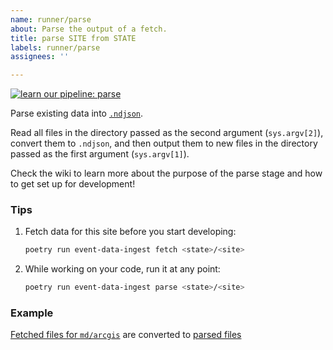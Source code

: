 ```yaml
---
name: runner/parse
about: Parse the output of a fetch.
title: parse SITE from STATE
labels: runner/parse
assignees: ''

---
```


[![learn our pipeline: parse](https://img.shields.io/static/v1?label=learn%20our%20pipeline&message=parse&style=social)](https://github.com/CampusPulse/data-ingest/wiki/Runner-pipeline-stages#parse)

Parse existing data into [`.ndjson`](http://ndjson.org/).

Read all files in the directory passed as the second argument (`sys.argv[2]`), convert them to `.ndjson`, and then output them to new files in the directory passed as the first argument (`sys.argv[1]`).

Check the wiki to learn more about the purpose of the parse stage and how to get set up for development!

### Tips

1. Fetch data for this site before you start developing:
    ```sh
    poetry run event-data-ingest fetch <state>/<site>
    ```

1. While working on your code, run it at any point:
    ```sh
    poetry run event-data-ingest parse <state>/<site>
    ```

### Example
[Fetched files for `md/arcgis`](https://github.com/CampusPulse/data-ingest-results/tree/main/md/arcgis/raw) are converted to [parsed files](https://github.com/CampusPulse/data-ingest-results/tree/main/md/arcgis/parsed)
